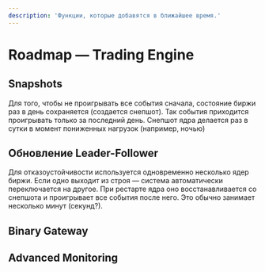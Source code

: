 ```yaml
---
description: 'Функции, которые добавятся в ближайшее время.'
---
```


# Roadmap — Trading Engine

## Snapshots

Для того, чтобы не проигрывать все события сначала, состояние биржи раз в день сохраняется \(создается снепшот\). Так события приходится проигрывать только за последний день. Снепшот ядра делается раз в сутки в момент пониженных нагрузок \(например, ночью\)

## Обновление Leader-Follower

Для отказоустойчивости используется одновременно несколько ядер биржи. Если одно выходит из строя — система автоматически переключается на другое. При рестарте ядра оно восстанавливается со снепшота и проигрывает все события после него. Это обычно занимает несколько минут \(секунд?\).

## Binary Gateway

## Advanced Monitoring

